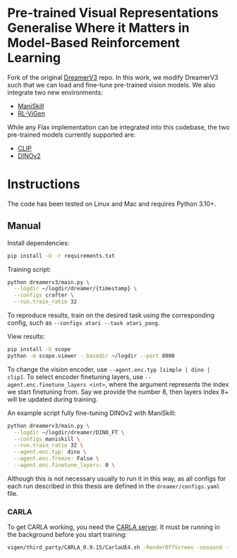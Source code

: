 # Pre-trained Visual Representations Generalise Where it Matters in Model-Based Reinforcement Learning
Fork of the original [DreamerV3](https://github.com/danijar/dreamerv3/tree/main) repo. In this work, we modify DreamerV3 such that we can load and fine-tune pre-trained vision models. We also integrate two new environments:
* [ManiSkill](https://maniskill.readthedocs.io/en/latest/index.html)
* [RL-ViGen](https://github.com/gemcollector/RL-ViGen)

While any Flax implementation can be integrated into this codebase, the two pre-trained models currently supported are:
* [CLIP](https://huggingface.co/docs/transformers/model_doc/clip)
* [DINOv2](https://huggingface.co/docs/transformers/model_doc/dinov2)

# Instructions

The code has been tested on Linux and Mac and requires Python 3.10+.

## Manual

Install dependencies:

```sh
pip install -U -r requirements.txt
```

Training script:

```sh
python dreamerv3/main.py \
  --logdir ~/logdir/dreamer/{timestamp} \
  --configs crafter \
  --run.train_ratio 32
```

To reproduce results, train on the desired task using the corresponding config,
such as `--configs atari --task atari_pong`.

View results:

```sh
pip install -U scope
python -m scope.viewer --basedir ~/logdir --port 8000
```

To change the vision encoder, use `--agent.enc.typ [simple | dino | clip]`.
To select encoder finetuning layers, use `--agent.enc.finetune_layers <int>`, where the argument represents the index we start finetuning from. Say we provide the number 8, then layers index 8+ will be updated during training.

An example script fully fine-tuning DINOv2 with ManiSkill:

```sh
python dreamerv3/main.py \
  --logdir ~/logdir/dreamer/DINO_FT \
  --configs maniskill \
  --run.train_ratio 32 \
  --agent.enc.typ: dino \
  --agent.enc.freeze: False \
  --agent.enc.finetune_layers: 0 \
```

Although this is not necessary usually to run it in this way, as all configs for each run described in this thesis are defined in the `dreamer/configs.yaml` file.

### CARLA
To get CARLA working, you need the [CARLA server](https://carla.readthedocs.io/en/0.8.4/carla_server/). It must be running in the background before you start training:
```sh
vigen/third_party/CARLA_0.9.15/CarlaUE4.sh -RenderOffScreen -nosound -fps 20 --carla-port=2018 -carla-streaming-port=0 -prefernvidia &
```
